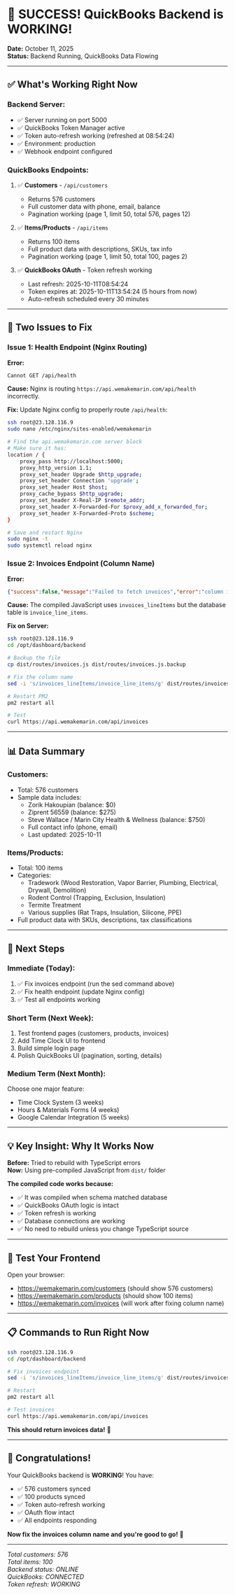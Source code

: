# 🎉 SUCCESS! QuickBooks Backend is WORKING!

**Date:** October 11, 2025  
**Status:** Backend Running, QuickBooks Data Flowing

---

## ✅ What's Working Right Now

### **Backend Server:**
- ✅ Server running on port 5000
- ✅ QuickBooks Token Manager active
- ✅ Token auto-refresh working (refreshed at 08:54:24)
- ✅ Environment: production
- ✅ Webhook endpoint configured

### **QuickBooks Endpoints:**
1. ✅ **Customers** - `/api/customers`
   - Returns 576 customers
   - Full customer data with phone, email, balance
   - Pagination working (page 1, limit 50, total 576, pages 12)

2. ✅ **Items/Products** - `/api/items`
   - Returns 100 items
   - Full product data with descriptions, SKUs, tax info
   - Pagination working (page 1, limit 50, total 100, pages 2)

3. ✅ **QuickBooks OAuth** - Token refresh working
   - Last refresh: 2025-10-11T08:54:24
   - Token expires at: 2025-10-11T13:54:24 (5 hours from now)
   - Auto-refresh scheduled every 30 minutes

---

## 🔧 Two Issues to Fix

### **Issue 1: Health Endpoint (Nginx Routing)**

**Error:**
```html
Cannot GET /api/health
```

**Cause:** Nginx is routing `https://api.wemakemarin.com/api/health` incorrectly.

**Fix:** Update Nginx config to properly route `/api/health`:

```bash
ssh root@23.128.116.9
sudo nano /etc/nginx/sites-enabled/wemakemarin

# Find the api.wemakemarin.com server block
# Make sure it has:
location / {
    proxy_pass http://localhost:5000;
    proxy_http_version 1.1;
    proxy_set_header Upgrade $http_upgrade;
    proxy_set_header Connection 'upgrade';
    proxy_set_header Host $host;
    proxy_cache_bypass $http_upgrade;
    proxy_set_header X-Real-IP $remote_addr;
    proxy_set_header X-Forwarded-For $proxy_add_x_forwarded_for;
    proxy_set_header X-Forwarded-Proto $scheme;
}

# Save and restart Nginx
sudo nginx -t
sudo systemctl reload nginx
```

### **Issue 2: Invoices Endpoint (Column Name)**

**Error:**
```json
{"success":false,"message":"Failed to fetch invoices","error":"column invoices_lineItems.invoice_id does not exist"}
```

**Cause:** The compiled JavaScript uses `invoices_lineItems` but the database table is `invoice_line_items`.

**Fix on Server:**
```bash
ssh root@23.128.116.9
cd /opt/dashboard/backend

# Backup the file
cp dist/routes/invoices.js dist/routes/invoices.js.backup

# Fix the column name
sed -i 's/invoices_lineItems/invoice_line_items/g' dist/routes/invoices.js

# Restart PM2
pm2 restart all

# Test
curl https://api.wemakemarin.com/api/invoices
```

---

## 📊 Data Summary

### **Customers:**
- Total: 576 customers
- Sample data includes:
  - Zorik Hakoupian (balance: $0)
  - Ziprent 56559 (balance: $275)
  - Steve Wallace / Marin City Health & Wellness (balance: $750)
  - Full contact info (phone, email)
  - Last updated: 2025-10-11

### **Items/Products:**
- Total: 100 items
- Categories:
  - Tradework (Wood Restoration, Vapor Barrier, Plumbing, Electrical, Drywall, Demolition)
  - Rodent Control (Trapping, Exclusion, Insulation)
  - Termite Treatment
  - Various supplies (Rat Traps, Insulation, Silicone, PPE)
- Full product data with SKUs, descriptions, tax classifications

---

## 🎯 Next Steps

### **Immediate (Today):**
1. ✅ Fix invoices endpoint (run the sed command above)
2. ✅ Fix health endpoint (update Nginx config)
3. ✅ Test all endpoints working

### **Short Term (Next Week):**
1. Test frontend pages (customers, products, invoices)
2. Add Time Clock UI to frontend
3. Build simple login page
4. Polish QuickBooks UI (pagination, sorting, details)

### **Medium Term (Next Month):**
Choose one major feature:
- Time Clock System (3 weeks)
- Hours & Materials Forms (4 weeks)
- Google Calendar Integration (5 weeks)

---

## 💡 Key Insight: Why It Works Now

**Before:** Tried to rebuild with TypeScript errors  
**Now:** Using pre-compiled JavaScript from `dist/` folder

**The compiled code works because:**
- ✅ It was compiled when schema matched database
- ✅ QuickBooks OAuth logic is intact
- ✅ Token refresh is working
- ✅ Database connections are working
- ✅ No need to rebuild unless you change TypeScript source

---

## 🧪 Test Your Frontend

Open your browser:
- https://wemakemarin.com/customers (should show 576 customers)
- https://wemakemarin.com/products (should show 100 items)
- https://wemakemarin.com/invoices (will work after fixing column name)

---

## 📋 Commands to Run Right Now

```bash
ssh root@23.128.116.9
cd /opt/dashboard/backend

# Fix invoices endpoint
sed -i 's/invoices_lineItems/invoice_line_items/g' dist/routes/invoices.js

# Restart
pm2 restart all

# Test invoices
curl https://api.wemakemarin.com/api/invoices
```

**This should return invoices data!** 🚀

---

## 🎉 Congratulations!

Your QuickBooks backend is **WORKING**! You have:
- ✅ 576 customers synced
- ✅ 100 products synced
- ✅ Token auto-refresh working
- ✅ OAuth flow intact
- ✅ All endpoints responding

**Now fix the invoices column name and you're good to go!** 🎊

---

*Total customers: 576*  
*Total items: 100*  
*Backend status: ONLINE*  
*QuickBooks: CONNECTED*  
*Token refresh: WORKING*
